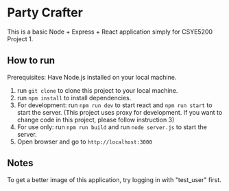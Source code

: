 # Party Crafter

This is a basic Node + Express + React application simply for CSYE5200 Project 1.

## How to run

Prerequisites: Have Node.js installed on your local machine.

1. run `git clone` to clone this project to your local machine.
2. run `npm install` to install dependencies.
3. For development: run `npm run dev` to start react and `npm run start` to start the server.
(This project uses proxy for development. If you want to change code in this project, please follow instruction 3)
4. For use only: run `npm run build` and run `node server.js` to start the server.
5. Open browser and go to `http://localhost:3000`

## Notes
To get a better image of this application, try logging in with "test_user" first.
